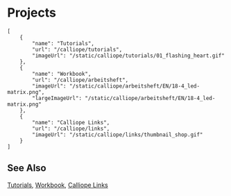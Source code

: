 # Projects

```codecard
[
    {
        "name": "Tutorials",
        "url": "/calliope/tutorials",
        "imageUrl": "/static/calliope/tutorials/01_flashing_heart.gif"
    },
    {
        "name": "Workbook",
        "url": "/calliope/arbeitsheft",
        "imageUrl": "/static/calliope/arbeitsheft/EN/18-4_led-matrix.png",
        "largeImageUrl": "/static/calliope/arbeitsheft/EN/18-4_led-matrix.png"
    },
    {
        "name": "Calliope Links",
        "url": "/calliope/links",
        "imageUrl": "/static/calliope/links/thumbnail_shop.gif"
    }
]
```

## See Also

[Tutorials](/calliope/tutorials),
[Workbook](/calliope/arbeitsheft),
[Calliope Links](/calliope/links)

